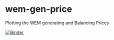# wem-gen-price
Plotting the WEM generating and Balancing Prices

[![Binder](https://mybinder.org/badge_logo.svg)](https://mybinder.org/v2/gh/igchin/wem-gen-price/master?filepath=WEM%20gen%20and%20price.ipynb)
